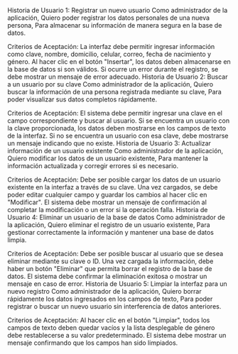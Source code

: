 Historia de Usuario 1: Registrar un nuevo usuario
Como administrador de la aplicación,
Quiero poder registrar los datos personales de una nueva persona,
Para almacenar su información de manera segura en la base de datos.

Criterios de Aceptación:
La interfaz debe permitir ingresar información como clave, nombre, domicilio, celular, correo, fecha de nacimiento y género.
Al hacer clic en el botón "Insertar", los datos deben almacenarse en la base de datos si son válidos.
Si ocurre un error durante el registro, se debe mostrar un mensaje de error adecuado.
Historia de Usuario 2: Buscar a un usuario por su clave
Como administrador de la aplicación,
Quiero buscar la información de una persona registrada mediante su clave,
Para poder visualizar sus datos completos rápidamente.

Criterios de Aceptación:
El sistema debe permitir ingresar una clave en el campo correspondiente y buscar al usuario.
Si se encuentra un usuario con la clave proporcionada, los datos deben mostrarse en los campos de texto de la interfaz.
Si no se encuentra un usuario con esa clave, debe mostrarse un mensaje indicando que no existe.
Historia de Usuario 3: Actualizar información de un usuario existente
Como administrador de la aplicación,
Quiero modificar los datos de un usuario existente,
Para mantener la información actualizada y corregir errores si es necesario.

Criterios de Aceptación:
Debe ser posible cargar los datos de un usuario existente en la interfaz a través de su clave.
Una vez cargados, se debe poder editar cualquier campo y guardar los cambios al hacer clic en "Modificar".
El sistema debe mostrar un mensaje de confirmación al completar la modificación o un error si la operación falla.
Historia de Usuario 4: Eliminar un usuario de la base de datos
Como administrador de la aplicación,
Quiero eliminar el registro de un usuario existente,
Para gestionar correctamente la información y mantener una base de datos limpia.

Criterios de Aceptación:
Debe ser posible buscar al usuario que se desea eliminar mediante su clave o ID.
Una vez cargada la información, debe haber un botón "Eliminar" que permita borrar el registro de la base de datos.
El sistema debe confirmar la eliminación exitosa o mostrar un mensaje en caso de error.
Historia de Usuario 5: Limpiar la interfaz para un nuevo registro
Como administrador de la aplicación,
Quiero borrar rápidamente los datos ingresados en los campos de texto,
Para poder registrar o buscar un nuevo usuario sin interferencia de datos anteriores.

Criterios de Aceptación:
Al hacer clic en el botón "Limpiar", todos los campos de texto deben quedar vacíos y la lista desplegable de género debe restablecerse a su valor predeterminado.
El sistema debe mostrar un mensaje confirmando que los campos han sido limpiados.
